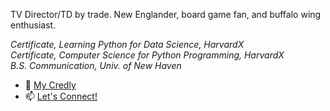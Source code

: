 TV Director/TD by trade. 
New Englander, board game fan, and buffalo wing enthusiast.

*Certificate, Learning Python for Data Science, HarvardX*  
*Certificate, Computer Science for Python Programming, HarvardX*  
*B.S. Communication, Univ. of New Haven*

- 🏅 [My Credly](https://www.credly.com/users/spencer-poulin)
- 📫 [Let's Connect!](https://www.linkedin.com/in/spencerpoulin/)


<!---
sjpoulin/sjpoulin is a ✨ special ✨ repository because its `README.md` (this file) appears on your GitHub profile.
You can click the Preview link to take a look at your changes.
--->
